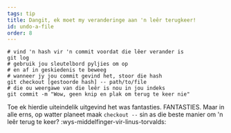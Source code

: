 ```yaml
---
tags: tip
title: Dangit, ek moet my veranderinge aan 'n leêr terugkeer!
id: undo-a-file
order: 8
---
```


```git
# vind 'n hash vir 'n commit voordat die lêer verander is
git log
# gebruik jou sleutelbord pyljies om op 
# en af in geskiedenis te beweeg
# wanneer jy jou commit gevind het, stoor die hash
git checkout [gestoorde hash] -- path/to/file
# die ou weergawe van die leêr is nou in jou indeks
git commit -m "Wow, geen knip en plak om terug te keer nie"
```

Toe ek hierdie uiteindelik uitgevind het was fantasties. FANTASTIES. Maar in alle erns, op watter planeet maak `checkout --` sin as die beste manier om 'n leêr terug te keer? :wys-middelfinger-vir-linus-torvalds: